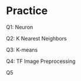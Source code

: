# Practice  
Q1: Neuron                                          
               
Q2: K Nearest Neighbors        
               
Q3: K-means                       
      
Q4: TF Image Preprocessing                       
        
Q5       
